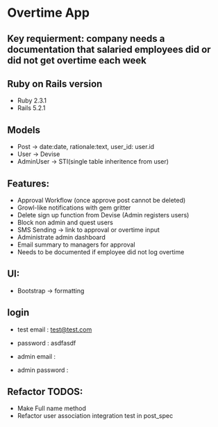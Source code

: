 # Overtime App


## Key requierment: company needs a documentation that salaried employees did or did not get overtime each week

## Ruby on Rails version
- Ruby 2.3.1
- Rails 5.2.1

## Models
- Post -> date:date, rationale:text, user_id: user.id
- User -> Devise
- AdminUser -> STI(single table inheritence from user)

## Features:
- Approval Workflow (once approve post cannot be deleted)
- Growl-like notifications with gem gritter
- Delete sign up function from Devise (Admin registers users)
- Block non admin and quest users
- SMS Sending -> link to approval or overtime input
- Administrate admin dashboard
- Email summary to managers for approval
- Needs to be documented if employee did not log overtime

## UI:
- Bootstrap -> formatting

## login
- test email : test@test.com
- password : asdfasdf

- admin email :
- admin password : 

## Refactor TODOS:
- Make Full name method
- Refactor user association integration test in post_spec
